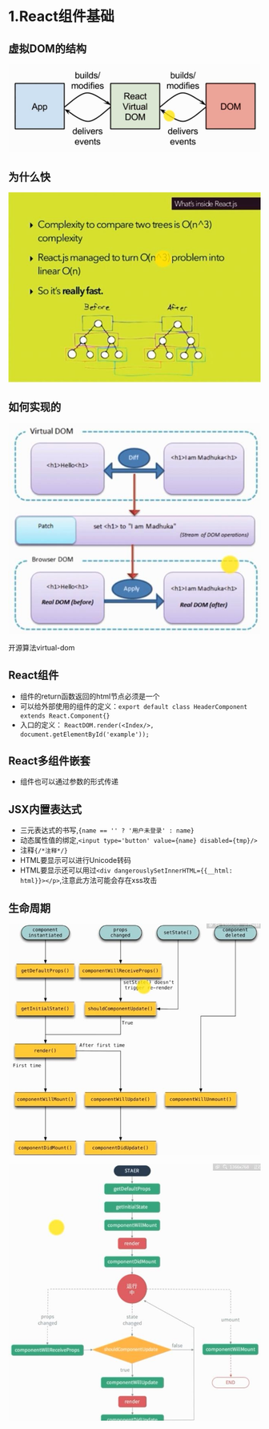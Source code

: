# 1.React组件基础

## 虚拟DOM的结构

![](../.gitbook/assets/360截图20180106185833374.jpg)

## 为什么快

![](../.gitbook/assets/360截图20180106190049349.jpg)

## 如何实现的

![](../.gitbook/assets/360截图20180106190230795.jpg)

开源算法virtual-dom

## React组件

* 组件的return函数返回的html节点必须是一个
* 可以给外部使用的组件的定义：`export default class HeaderComponent extends React.Component{}`
* 入口的定义： `ReactDOM.render(<Index/>, document.getElementById('example'));`

## React多组件嵌套

* 组件也可以通过参数的形式传递

## JSX内置表达式

* 三元表达式的书写,`{name == '' ? '用户未登录' : name}`
* 动态属性值的绑定,`<input type='button' value={name} disabled={tmp}/>`
* 注释`{/*注释*/}`
* HTML要显示可以进行Unicode转码
* HTML要显示还可以用过`<div dangerouslySetInnerHTML={{__html: html}}></p>`,注意此方法可能会存在xss攻击

## 生命周期

![](../.gitbook/assets/360截图20180106214151246.jpg)

![](../.gitbook/assets/360截图20180106214652484.jpg)

